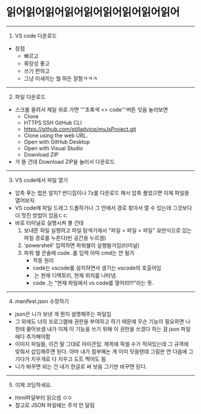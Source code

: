 읽어읽어읽어읽어읽어읽어읽어읽어읽어
=============
-------------
1. VS code 다운로드
* 장점
    * 빠르고
    * 확장성 좋고
    * 쓰기 편하고
    * 그냥 이새끼는 뭘 하든 잘함ㅋㅋㅋ

-------------
2. 파일 다운로드
* 스크롤 올려서 제일 위로 가면 '''초록색 <> code'''버튼 잇음 눌러보면 
    * Clone
    * HTTPS SSH GitHub CLI
    * https://github.com/stilladvice/myJsProject.git 
    * Clone using the web URL.
    * Open with GitHub Desktop
    * Open with Visual Studio
    * Download ZIP
* 가 뜰 건데 Download ZIP을 눌러서 다운로드

-------------
3.  VS code에서 파일 열기
* 압축 푸는 법은 알지? 반디집이나 7z를 다운로드 해서 압축 풀었으면 이제 파일을 열어보자.
* VS code에 파일 드래그 드롭하거나 그 안에서 경로 찾아서 열 수 있는데 그것보다 더 멋진 방법이 있음ㄷㄷ
* 바로 터미널로 실행시켜 볼 건데
    1. 보내준 파일 실행하고 파일 탐색기에서 "파일 > 파일 > 파일" 요딴식으로 있는 파일 경로를 누른다(빈 공간을 누르셈)
    2. 'powershell' 입력하면 파워쉘이 실행될거임(터미널)
    3. 파워 쉘 콘솔에 code .를 입력 아마 cmd는 안 될거
        * 작동 원리
        * code는 vscode를 설치하면서 생기는 vscode의 호출어임
        * .는 현재 디렉토리, 현재 위치를 나타냄.
        * code .는 "현재 파일에서 vs code를 열어라!!!"라는 뜻.

-------------
4. manifest.json 수정하기
* json은 니가 보낸 게 뭔지 설명해주는 파일임
* 그 외에도 너의 프로그램에 권한을 부여하고 하기 때문에 무슨 기능이 필요하면 나한테 물어보셈 
  내가 이제 이 기능을 쓰기 위해 이 권한을 쓰겠다 하는 걸 json 파일에다 추가해야함
* 이미지 파일들, 이건 말 그대로 아이콘임. 제목에 픽셀 수가 적혀있는데 그 규격에 맞춰서 삽입해주면 된다.
  아마 내가 첨부해논 게 이미 잇을텐데 그림판 연 다음에 그기다가 지우개로 다 지우고 도트 찍어도 됨
* 니가 바꾸면 되는 건 내가 한글로 써 놧음 그기만 바꾸면 된다.

-------------
5. 이제 코딩하세요. 
* html파일부터 읽으셈 ㅇㅇ
* 참고로 JSON 파일에는 주석 안 달림

